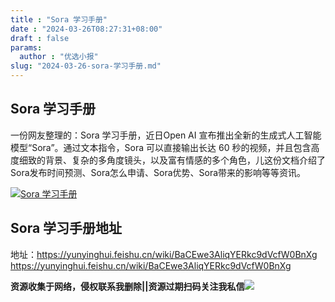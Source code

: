 ```yaml
---
title : "Sora 学习手册"
date : "2024-03-26T08:27:31+08:00"
draft : false
params:
  author : "优选小报"
slug: "2024-03-26-sora-学习手册.md"
---
```


## Sora 学习手册

一份网友整理的：Sora 学习手册，近日Open AI 宣布推出全新的生成式人工智能模型“Sora”。通过文本指令，Sora 可以直接输出长达 60
秒的视频，并且包含高度细致的背景、复杂的多角度镜头，以及富有情感的多个角色，儿这份文档介绍了Sora发布时间预测、Sora怎么申请、Sora优势、Sora带来的影响等等资讯。

[![Sora
学习手册](//img7-1.zhekoulieshou.com/mmbiz_jpg/iaHBVewvSIbAOP5MwRmNQ8SEEaPPgBToc6Zd8qB3R5zaoauyiarK7UWsJ1lhibBsbC3ibvjBjdicsibSuyKV3KoF82qQ/0)](//img7-1.zhekoulieshou.com/mmbiz_jpg/iaHBVewvSIbAOP5MwRmNQ8SEEaPPgBToc6Zd8qB3R5zaoauyiarK7UWsJ1lhibBsbC3ibvjBjdicsibSuyKV3KoF82qQ/0)

## Sora 学习手册地址

地址：https://yunyinghui.feishu.cn/wiki/BaCEwe3AliqYERkc9dVcfW0BnXg
https://yunyinghui.feishu.cn/wiki/BaCEwe3AliqYERkc9dVcfW0BnXg

**资源收集于网络，侵权联系我删除||资源过期扫码关注我私信**![](//img7-1.zhekoulieshou.com/mmbiz_jpg/iaHBVewvSIbAjcr9g6TlCXSfiaDqkbzuEzp207hVzPqT4YGQOAazQ1KNHCeACbia5Lzq4Ckwibe48iar1q7lgVP1o3w/640?wx_fmt=jpeg&from=appmsg)


